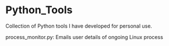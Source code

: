 # Python_Tools
Collection of Python tools I have developed for personal use.

process_monitor.py: Emails user details of ongoing Linux process
